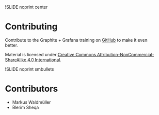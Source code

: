 !SLIDE noprint center
# Contributing

Contribute to the Graphite + Grafana training on [GitHub](https://github.com/NETWAYS/graphing-training) to make it even better.

Material is licensed under [Creative Commons Attribution-NonCommercial-ShareAlike 4.0 International](http://creativecommons.org/licenses/by-nc-sa/4.0/).


!SLIDE noprint smbullets
# Contributors

* Markus Waldm&uuml;ller
* Blerim Sheqa
